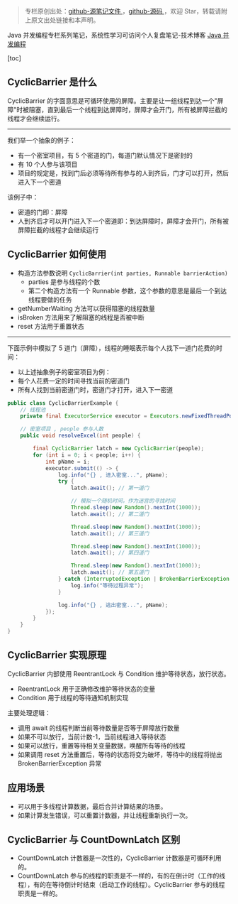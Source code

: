 > 专栏原创出处：[github-源笔记文件 ](https://github.com/GourdErwa/review-notes/tree/master/language/java-concurrency) ，[github-源码 ](https://github.com/GourdErwa/java-advanced/tree/master/java-concurrency)，欢迎 Star，转载请附上原文出处链接和本声明。

Java 并发编程专栏系列笔记，系统性学习可访问个人复盘笔记-技术博客 [Java 并发编程 ](https://review-notes.top/language/java-concurrency/)

[toc]
## CyclicBarrier 是什么
CyclicBarrier 的字面意思是可循环使用的屏障。主要是让一组线程到达一个"屏障"时被阻塞，直到最后一个线程到达屏障时，屏障才会开门，所有被屏障拦截的线程才会继续运行。

***
我们举一个抽象的例子：
- 有一个密室项目，有 5 个密道的门，每道门默认情况下是密封的
- 有 10 个人参与该项目
- 项目的规定是，找到门后必须等待所有参与的人到齐后，门才可以打开，然后进入下一个密道

该例子中：
- 密道的门即：屏障
- 人到齐后才可以开门进入下一个密道即：到达屏障时，屏障才会开门，所有被屏障拦截的线程才会继续运行

## CyclicBarrier 如何使用
- 构造方法参数说明 `CyclicBarrier(int parties, Runnable barrierAction)`
    - parties 是参与线程的个数
    - 第二个构造方法有一个 Runnable 参数，这个参数的意思是最后一个到达线程要做的任务
- getNumberWaiting 方法可以获得阻塞的线程数量
- isBroken 方法用来了解阻塞的线程是否被中断
- reset 方法用于重置状态

***

下面示例中模拟了 5 道门（屏障），线程的睡眠表示每个人找下一道门花费的时间：
- 以上述抽象例子的密室项目为例：
- 每个人花费一定的时间寻找当前的密道门
- 所有人找到当前密道门时，密道门才打开，进入下一密道
```java
public class CyclicBarrierExample {
    // 线程池
    private final ExecutorService executor = Executors.newFixedThreadPool(5);

    // 密室项目 , people 参与人数
    public void resolveExcel(int people) {

        final CyclicBarrier latch = new CyclicBarrier(people);
        for (int i = 0; i < people; i++) {
            int pName = i;
            executor.submit(() -> {
                log.info("{} , 进入密室...", pName);
                try {
                    latch.await(); // 第一道门

                    // 模拟一个随机时间，作为迷宫的寻找时间
                    Thread.sleep(new Random().nextInt(1000)); 
                    latch.await(); // 第二道门

                    Thread.sleep(new Random().nextInt(1000));
                    latch.await(); // 第三道门

                    Thread.sleep(new Random().nextInt(1000));
                    latch.await(); // 第四道门

                    Thread.sleep(new Random().nextInt(1000));
                    latch.await(); // 第五道门
                } catch (InterruptedException | BrokenBarrierException e) {
                    log.info("等待过程异常");
                }

                log.info("{} , 逃出密室...", pName);
            });
        }
    }
}
```

## CyclicBarrier 实现原理
CyclicBarrier 内部使用 ReentrantLock 与 Condition 维护等待状态，放行状态。
- ReentrantLock 用于正确修改维护等待状态的变量
- Condition 用于线程的等待通知机制实现

主要处理逻辑：
- 调用 await 的线程判断当前等待数量是否等于屏障放行数量
- 如果不可以放行，当前计数-1，当前线程进入等待状态
- 如果可以放行，重置等待相关变量数据，唤醒所有等待的线程
- 如果调用 reset 方法重置后，等待的状态将变为破坏，等待中的线程将抛出 BrokenBarrierException 异常

## 应用场景
- 可以用于多线程计算数据，最后合并计算结果的场景。
- 如果计算发生错误，可以重置计数器，并让线程重新执行一次。

## CyclicBarrier 与 CountDownLatch 区别
- CountDownLatch 计数器是一次性的，CyclicBarrier 计数器是可循环利用的。
- CountDownLatch 参与的线程的职责是不一样的，有的在倒计时（工作的线程），有的在等待倒计时结束（启动工作的线程）。CyclicBarrier 参与的线程职责是一样的。
